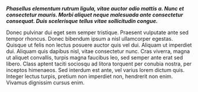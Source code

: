 ***Phasellus elementum rutrum ligula, vitae auctor odio mattis a. Nunc et consectetur mauris. Morbi aliquet neque malesuada ante consectetur consequat. Duis scelerisque tellus vitae sollicitudin congue.***

Donec pulvinar dui eget sem semper tristique. Praesent vulputate ante sed tempor rhoncus. Donec bibendum ipsum a nisl ullamcorper egestas. Quisque ut felis non lectus posuere auctor quis vel dui. Aliquam ut imperdiet dui. Aliquam quis dapibus nisl, vitae consectetur nunc. Cras viverra, magna ut aliquet convallis, turpis magna faucibus leo, sed semper ante erat sed libero. Class aptent taciti sociosqu ad litora torquent per conubia nostra, per inceptos himenaeos. Sed interdum est ante, vel varius lorem dictum quis. Integer lectus turpis, pretium non imperdiet non, hendrerit non enim. Vivamus dignissim cursus enim.